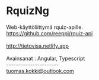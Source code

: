 # RquizNg

Web-käyttöliittymä rquiz-apille.<br>
https://github.com/reeppi/rquiz-api<br>
<br>
http://tietovisa.netlify.app<br>
<br>
Avainsanat :  Angular, Typescript<br>
---------------------- <br />
tuomas.kokki@outlook.com
